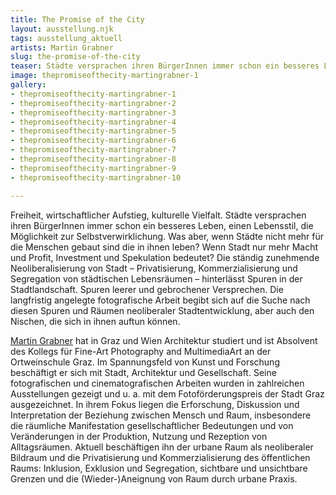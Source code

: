 ```yaml
---
title: The Promise of the City
layout: ausstellung.njk
tags: ausstellung_aktuell
artists: Martin Grabner
slug: the-promise-of-the-city
teaser: Städte versprachen ihren BürgerInnen immer schon ein besseres Leben, einen Lebensstil, die Möglichkeit zur Selbstverwirklichung. Was aber, wenn Städte nicht mehr für die Menschen gebaut sind, die in ihnen leben?
image: thepromiseofthecity-martingrabner-1
gallery:
- thepromiseofthecity-martingrabner-1
- thepromiseofthecity-martingrabner-2
- thepromiseofthecity-martingrabner-3
- thepromiseofthecity-martingrabner-4
- thepromiseofthecity-martingrabner-5
- thepromiseofthecity-martingrabner-6
- thepromiseofthecity-martingrabner-7
- thepromiseofthecity-martingrabner-8
- thepromiseofthecity-martingrabner-9
- thepromiseofthecity-martingrabner-10

---
```

Freiheit, wirtschaftlicher Aufstieg, kulturelle Vielfalt. Städte versprachen ihren BürgerInnen immer schon ein besseres Leben, einen Lebensstil, die Möglichkeit zur Selbstverwirklichung. Was aber, wenn Städte nicht mehr für die Menschen gebaut sind die in ihnen leben? Wenn Stadt nur mehr Macht und Profit, Investment und Spekulation bedeutet?
Die ständig zunehmende Neoliberalisierung von Stadt – Privatisierung, Kommerzialisierung und Segregation von städtischen Lebensräumen – hinterlässt Spuren in der Stadtlandschaft. Spuren leerer und gebrochener Versprechen.
Die langfristig angelegte fotografische Arbeit begibt sich auf die Suche nach diesen Spuren und Räumen neoliberaler Stadtentwicklung, aber auch den Nischen, die sich in ihnen auftun können.

[Martin Grabner](http://www.martingrabner.com/ "http://www.martingrabner.com/") hat in Graz und Wien Architektur studiert und ist Absolvent des Kollegs für Fine-Art Photography and MultimediaArt an der Ortweinschule Graz. Im Spannungsfeld von Kunst und Forschung beschäftigt er sich mit Stadt, Architektur und Gesellschaft. Seine fotografischen und cinematografischen Arbeiten wurden in zahlreichen Ausstellungen gezeigt und u. a. mit dem Fotoförderungspreis der Stadt Graz ausgezeichnet. In ihrem Fokus liegen die Erforschung, Diskussion und Interpretation der Beziehung zwischen Mensch und Raum, insbesondere die räumliche Manifestation gesellschaftlicher Bedeutungen und von Veränderungen in der Produktion, Nutzung und Rezeption von Alltagsräumen. Aktuell beschäftigen ihn der urbane Raum als neoliberaler Bildraum und die Privatisierung und Kommerzialisierung des öffentlichen Raums: Inklusion, Exklusion und Segregation, sichtbare und unsichtbare Grenzen und die (Wieder-)Aneignung von Raum durch urbane Praxis.
